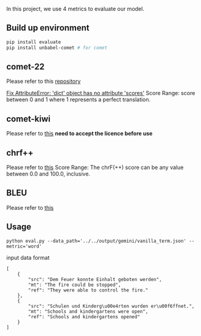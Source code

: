 In this project, we use 4 metrics to evaluate our model.

## Build up environment
```bash
pip install evaluate
pip install unbabel-comet # for comet
```

## comet-22
Please refer to this [repository](https://huggingface.co/Unbabel/wmt22-comet-da)

[Fix AttributeError: 'dict' object has no attribute 'scores'](https://github.com/Unbabel/COMET/issues/183)
Score Range: score between 0 and 1 where 1 represents a perfect translation.

## comet-kiwi
Please refer to [this](https://huggingface.co/Unbabel/wmt22-cometkiwi-da)
**need to accept the licence before use**

## chrf++
Please refer to [this](https://huggingface.co/spaces/evaluate-metric/chrf)
Score Range: The chrF(++) score can be any value between 0.0 and 100.0, inclusive.

## BLEU 
Please refer to [this](https://huggingface.co/spaces/evaluate-metric/bleu)



## Usage
```shell
python eval.py --data_path='../../output/gemini/vanilla_term.json' --metric='word'
```

input data format
```text
[
    {
        "src": "Dem Feuer konnte Einhalt geboten werden",
        "mt": "The fire could be stopped",
        "ref": "They were able to control the fire."
    },
    {
        "src": "Schulen und Kinderg\u00e4rten wurden er\u00f6ffnet.",
        "mt": "Schools and kindergartens were open",
        "ref": "Schools and kindergartens opened"
    }
]
```